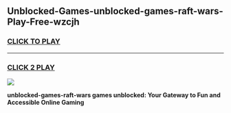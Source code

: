 
## Unblocked-Games-unblocked-games-raft-wars-Play-Free-wzcjh
<h3>
<a href="https://premium76.site?title=unblocked-games-raft-wars&ref=22A">CLICK TO PLAY</a></h3>
<hr>

<h3>
<a href="https://premium76.site?title=unblocked-games-raft-wars&ref=22A">CLICK 2 PLAY</a>
  
</h3>

<a href="https://premium76.site?title=unblocked-games-raft-wars&ref=22A"><img src="https://clearcache.store/games.png"></a>


**unblocked-games-raft-wars games unblocked: Your Gateway to Fun and Accessible Online Gaming**
